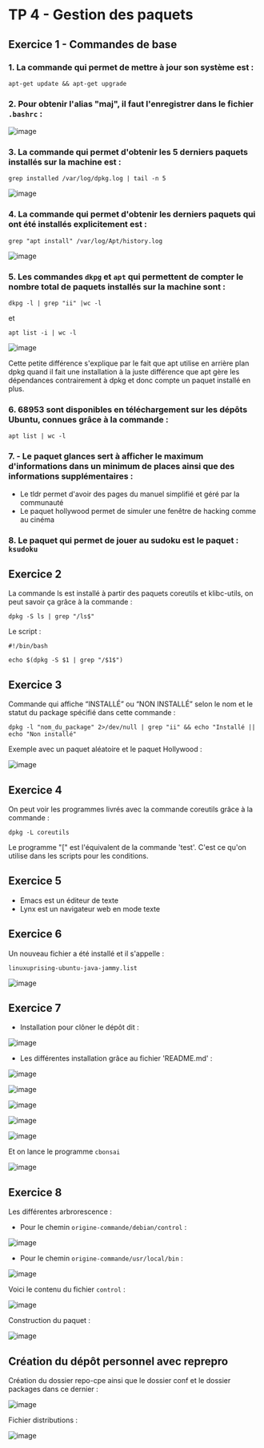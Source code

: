 # TP 4 - Gestion des paquets

## Exercice 1 - Commandes de base

### 1. La commande qui permet de mettre à jour son système est :
```
apt-get update && apt-get upgrade
```


### 2. Pour obtenir l'alias "maj", il faut l'enregistrer dans le fichier ` .bashrc ` :

![image](https://user-images.githubusercontent.com/80455771/192150407-c687dc82-2ba2-4c56-9a8a-fcd3523d32fb.png)


### 3. La commande qui permet d'obtenir les 5 derniers paquets installés sur la machine est : 
```
grep installed /var/log/dpkg.log | tail -n 5 
```

![image](https://user-images.githubusercontent.com/80455771/192151385-0fa63cb0-a094-472d-8c22-ba7426cb24b0.png)


### 4. La commande qui permet d'obtenir les derniers paquets qui ont été installés explicitement est :
```
grep "apt install" /var/log/Apt/history.log
```

![image](https://user-images.githubusercontent.com/80455771/192151558-bf48e700-199f-4d45-a433-a24ef0f0be32.png)


### 5. Les commandes `dkpg` et `apt` qui permettent de compter le nombre total de paquets installés sur la machine sont :
```
dkpg -l | grep "ii" |wc -l
```

et

```
apt list -i | wc -l 
```
![image](https://user-images.githubusercontent.com/80455771/192154497-f784257f-fd7b-43ff-a62c-640593c8571d.png)

Cette petite différence s'explique par le fait que apt utilise en arrière plan dpkg quand il fait une installation à la juste différence que apt gère les dépendances contrairement à dpkg et donc compte un paquet installé en plus.


### 6. 68953 sont disponibles en téléchargement sur les dépôts Ubuntu, connues grâce à la commande :
```
apt list | wc -l
```


### 7. - Le paquet glances sert à afficher le maximum d'informations dans un minimum de places ainsi que des informations supplémentaires :
   - Le tldr permet d'avoir des pages du manuel simplifié et géré par la communauté
   - Le paquet hollywood permet de simuler une fenêtre de hacking comme au cinéma 


### 8. Le paquet qui permet de jouer au sudoku est le paquet : `ksudoku`


## Exercice 2 

La commande ls est installé à partir des paquets coreutils et klibc-utils, on peut savoir ça grâce à la commande :
```
dpkg -S ls | grep "/ls$"
```
Le script :
```console
#!/bin/bash

echo $(dpkg -S $1 | grep "/$1$")
```

## Exercice 3 

Commande qui affiche “INSTALLÉ” ou “NON INSTALLÉ” selon le nom et le statut du package
spécifié dans cette commande :
```
dpkg -l "nom_du_package" 2>/dev/null | grep "ii" && echo "Installé || echo "Non installé"
```
Exemple avec un paquet aléatoire et le paquet Hollywood :


![image](https://user-images.githubusercontent.com/80455771/192210392-83789ca4-f8a7-4e6c-9c48-e348d853b87a.png)

## Exercice 4 
On peut voir les programmes livrés avec la commande coreutils grâce à la commande :
```
dpkg -L coreutils
```
Le programme "[" est l'équivalent de la commande 'test'. C'est ce qu'on utilise dans les scripts pour les conditions. 

## Exercice 5 

- Emacs est un éditeur de texte 
- Lynx est un navigateur web en mode texte 

## Exercice 6

Un nouveau fichier a été installé et il s'appelle :
```
linuxuprising-ubuntu-java-jammy.list
```

![image](https://user-images.githubusercontent.com/80455771/192216733-a38af22a-c9cc-418a-a6a3-84ed7ad9a87e.png)

## Exercice 7 

- Installation pour clôner le dépôt dit :

![image](https://user-images.githubusercontent.com/80455771/192221042-dcdd7e1c-b6a1-46a2-8f2a-482513517101.png)

- Les différentes installation grâce au fichier 'README.md' : 

![image](https://user-images.githubusercontent.com/80455771/192221465-60241203-2ff4-47ed-b9cb-390a791cbf01.png)

![image](https://user-images.githubusercontent.com/80455771/192221990-7aa2fd97-f05d-49cc-aecc-f8d69cf5d659.png)


![image](https://user-images.githubusercontent.com/80455771/192221532-821a4273-ddca-4eac-ab7f-9792eb1c7527.png)

![image](https://user-images.githubusercontent.com/80455771/192221719-2aa733ef-f8d7-4edb-8ea7-8b2b621c0a67.png)

![image](https://user-images.githubusercontent.com/80455771/192221799-f04c0be5-9d87-4cd2-b81a-92d76ca5f526.png)

Et on lance le programme `cbonsai`

![image](https://user-images.githubusercontent.com/80455771/192222055-2a87e5a9-de87-4317-88f6-4d802c5bc411.png)

## Exercice 8 
Les différentes arbrorescence :
 - Pour le chemin `origine-commande/debian/control` :
 
![image](https://user-images.githubusercontent.com/80455771/192236881-2cb25c09-272b-4eaf-9c57-5ffb6f0b22a0.png)

 - Pour le chemin `origine-commande/usr/local/bin` :
 
 ![image](https://user-images.githubusercontent.com/80455771/192237452-819dfe7b-2b64-49e6-ae41-6042c49b4f59.png)

Voici le contenu du fichier `control` :

![image](https://user-images.githubusercontent.com/80455771/192236597-353babda-e3c7-4e4a-a176-3bcef12fd95b.png)

Construction du paquet :

![image](https://user-images.githubusercontent.com/80455771/192245912-51232bd1-d53e-48c4-b707-706ad02c6968.png)


## Création du dépôt personnel avec reprepro 

Création du dossier repo-cpe ainsi que le dossier conf et le dossier packages dans ce dernier :

![image](https://user-images.githubusercontent.com/80455771/192246672-b056a4e4-211f-4527-b2c0-0a5cdf3c33ca.png)

Fichier distributions :

![image](https://user-images.githubusercontent.com/80455771/192247344-c0e3861d-4d48-4864-b4ca-561ea3cedb54.png)














